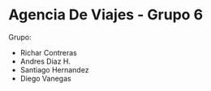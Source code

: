 # Agencia De Viajes - Grupo 6
  Grupo: 
  - Richar Contreras
  - Andres Diaz H. 
  - Santiago Hernandez
  - Diego Vanegas
  
  


# 

